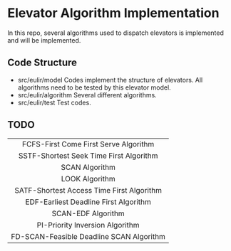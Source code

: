 # Elevator Algorithm Implementation
In this repo, several algorithms used to dispatch elevators is implemented and will be implemented.
## Code Structure
- src/eulir/model
    Codes implement the structure of elevators. All algorithms need to be tested by this elevator model.
- src/eulir/algorithm
    Several different algorithms.
- src/eulir/test
    Test codes.
## TODO
 ||
 |:--:|
 |FCFS-First Come First Serve Algorithm|
 |SSTF-Shortest Seek Time First Algorithm|
 |SCAN Algorithm|
 |LOOK Algorithm|
 |SATF-Shortest Access Time First Algorithm|
 |EDF-Earliest Deadline First Algorithm|
 |SCAN-EDF Algorithm|
 |PI-Priority Inversion Algorithm|
 |FD-SCAN-Feasible Deadline SCAN Algorithm|
